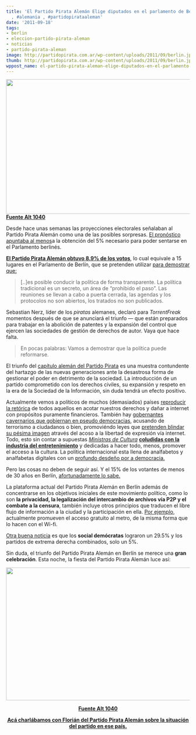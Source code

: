 ```yaml
---
title: 'El Partido Pirata Alemán Elige diputados en el parlamento de Berlín, #piratas
  , #alemania , #partidopirataaleman'
date: '2011-09-18'
tags:
- berlin
- eleccion-partido-pirata-aleman
- noticias
- partido-pirata-aleman
image: http://partidopirata.com.ar/wp-content/uploads/2011/09/berlin.jpg
thumb: http://partidopirata.com.ar/wp-content/uploads/2011/09/berlin.jpg
wppost_name: el-partido-pirata-aleman-elige-diputados-en-el-parlamento-de-berlin-piratas-alemania-partidopirataaleman
---
```


<a href="http://partidopirata.com.ar/wp-content/uploads/2011/09/berlin.jpg"><img class="aligncenter size-full wp-image-1847" title="berlin" src="http://partidopirata.com.ar/wp-content/uploads/2011/09/berlin.jpg" alt="" width="550" height="368" /></a>
<strong><a href="http://alt1040.com/2011/09/el-partido-pirata-aleman-gana-15-lugares-en-el-parlamento-de-berlin" target="_blank">Fuente Alt 1040</a></strong>

Desde hace unas semanas las proyecciones electorales señalaban al Partido Pirata Alemán como una de las posibles sorpresas. <a href="http://www.elpais.com/articulo/internacional/Partido/Piratas/aborda/politica/alemana/elpepiint/20110918elpepiint_6/Tes">El pronóstico apuntaba al menos</a>a la obtención del 5% necesario para poder sentarse en el Parlamento berlinés.

<a href="http://www.guardian.co.uk/world/2011/sep/18/pirate-party-germany-berlin-election"><strong>El Partido Pirata Alemán obtuvo 8.9% de los votos</strong></a>, lo cual equivale a 15 lugares en el Parlamento de Berlín, que se pretenden utilizar <a href="https://torrentfreak.com/pirate-party-enters-berlin-parliament-after-historical-election-win-110918/">para demostrar que:</a>
<blockquote>[..]es posible conducir la política de forma transparente. La política tradicional es un secreto, un área de “prohibido el paso”. Las reuniones se llevan a cabo a puerta cerrada, las agendas y los protocolos no son abiertos, los tratados no son publicados.</blockquote>
Sebastian Nerz, líder de los <em>piratas</em> alemanes, declaró para <em>TorrentFreak</em> momentos después de que se anunciará el triunfo — que están preparados para trabajar en la abolición de patentes y la expansión del control que ejercen las sociedades de gestión de derechos de autor.
Vaya que hace falta.
<blockquote>En pocas palabras: Vamos a demostrar que la política puede reformarse.</blockquote>
El triunfo del <a href="https://www.piratenpartei.de/">capítulo alemán del Partido Pirata</a> es una muestra contundente del hartazgo de las nuevas generaciones ante la desastrosa forma de gestionar el poder en detrimento de la sociedad. La introducción de un partido comprometido con los derechos civiles, su expansión y respeto en la era de la Sociedad de la Información, sin duda tendrá un efecto positivo.

Actualmente vemos a políticos de muchos (demasiados) países <a href="http://alt1040.com/2011/09/el-ministro-de-cultura-britanico-piensa-igual-que-el-lobby-del-copyright">reproducir la retórica</a> de todos aquellos en acotar nuestros derechos y dañar a internet con propósitos puramente financieros. También hay <a href="http://alt1040.com/2011/09/alarmasocial-dictan-auto-de-formal-prision-a-dos-tuiteros-veracruzanos">gobernantes cavernarios que gobiernan en pseudo democracias</a>, acusando de terrorismo a ciudadanos o bien, promoviéndo leyes que <a href="http://alt1040.com/2011/09/leypenanieto-otra-propuesta-rechazada-contra-las-redes-sociales">pretenden blindar su pésima imagen</a> através del acoso a la libertad de expresión vía internet. Todo, esto sin contar a supuestas <a href="http://alt1040.com/tag/Sinde"><em>Ministras de Cultura</em></a> <a href="http://alt1040.com/tag/Sgae"><strong>coludidas con la industria del entretenimiento</strong></a> y dedicadas a hacer todo, menos, promover el acceso a la cultura. La política internacional esta llena de analfabetos y analfabetas digitales con un <a href="http://alt1040.com/tag/ACTA">profundo desdeño por a democracia.</a>

Pero las cosas no deben de seguir así. Y el 15% de los votantes de menos de 30 años en Berlín, <a href="https://torrentfreak.com/pirate-party-enters-berlin-parliament-after-historical-election-win-110918/">afortunadamente lo sabe.</a>

La plataforma actual del Partido Pirata Alemán en Berlín además de concentrarse en los objetivos iniciales de este movimiento político, como lo son <strong>la privacidad, la legalización del intercambio de archivos vía P2P y el combate a la censura</strong>, también incluye otros principios que traducen el libre flujo de información a la ciudad y la participación en ella. <a href="http://www.dw-world.de/dw/article/0,,15397528,00.html">Por ejemplo,</a> actualmente promueven el acceso gratuito al metro, de la misma forma que lo hacen con el Wi-fi.

<a href="http://www.wahlen-berlin.de/wahlen/BE2011/Ergebnis/region/a2-GI9900.asp?sel1=1052&amp;sel2=0655&amp;tabtitel=Berlin">Otra buena noticia</a> es que los <strong>social demócratas</strong> lograron un 29.5% y los partidos de extrema derecha combinados, solo un 5%.

Sin duda, el triunfo del Partido Pirata Alemán en Berlín se merece una <strong>gran celebración</strong>. Esta noche, la fiesta del Partido Pirata Alemán luce así:

<a href="http://partidopirata.com.ar/wp-content/uploads/2011/09/fiesta.jpg"><img class="aligncenter size-full wp-image-1848" title="fiesta" src="http://partidopirata.com.ar/wp-content/uploads/2011/09/fiesta.jpg" alt="" width="646" height="363" /></a>
<p style="text-align: center;"><strong><a href="http://alt1040.com/2011/09/el-partido-pirata-aleman-gana-15-lugares-en-el-parlamento-de-berlin" target="_blank">Fuente Alt 1040</a></strong></p>
<p style="text-align: center;"><strong><a href="http://partidopirata.com.ar/1837/podcast-con-florian-del-partido-pirata-aleman-elecciones-municipales-en-alemania">Acá charlábamos con Florián del Partido Pirata Alemán sobre la situación del partido en ese país.</a></strong></p>
